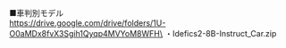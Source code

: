 ■車判別モデル\
https://drive.google.com/drive/folders/1U-O0aMDx8fvX3Sgih1Qyqp4MVYoM8WFH\
・Idefics2-8B-Instruct_Car.zip
